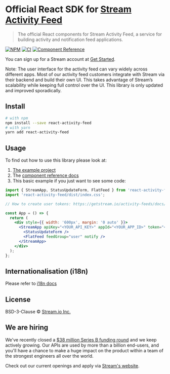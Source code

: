 # Official React SDK for [Stream Activity Feed](https://getstream.io/activity-feeds/)

> The official React components for Stream Activity Feed, a service for building activity and notification feed applications.

[![NPM](https://img.shields.io/npm/v/react-activity-feed.svg)](https://www.npmjs.com/package/react-activity-feed)
[![CI](https://github.com/GetStream/react-activity-feed/workflows/Test/badge.svg)](https://github.com/GetStream/react-activity-feed/actions)
[![Component Reference](https://img.shields.io/badge/docs-component%20reference-blue.svg)](https://getstream.github.io/react-activity-feed/)

You can sign up for a Stream account at [Get Started](https://getstream.io/get_started/).

Note: The user interface for the activity feed can vary widely across different apps. Most of our activity feed customers integrate with Stream via their backend and build their own UI. This takes advantage of Stream’s scalability while keeping full control over the UI. This library is only updated and improved sporadically.

## Install

```bash
# with npm
npm install --save react-activity-feed
# with yarn
yarn add react-activity-feed
```

## Usage

To find out how to use this library please look at:

1. [The example project](https://github.com/GetStream/react-activity-feed/tree/main/example)
2. The [component reference docs](https://getstream.github.io/react-activity-feed/)
3. This basic example if you just want to see some code:

```jsx
import { StreamApp, StatusUpdateForm, FlatFeed } from 'react-activity-feed';
import 'react-activity-feed/dist/index.css';

// How to create user tokens: https://getstream.io/activity-feeds/docs/node/auth_and_permissions/?language=javascript#user-tokens

const App = () => {
  return (
    <div style={{ width: '600px', margin: '0 auto' }}>
      <StreamApp apiKey="<YOUR_API_KEY>" appId="<YOUR_APP_ID>" token="<TOKEN_FOR_THE_CURRENT_USER>">
        <StatusUpdateForm />
        <FlatFeed feedGroup="user" notify />
      </StreamApp>
    </div>
  );
};
```

## Internationalisation (i18n)

Please refer to [i18n docs](https://getstream.github.io/react-activity-feed/#internationalisation-i18n)

## License

BSD-3-Clause © [Stream.io Inc.](https://getstream.io)

## We are hiring

We've recently closed a [$38 million Series B funding round](https://techcrunch.com/2021/03/04/stream-raises-38m-as-its-chat-and-activity-feed-apis-power-communications-for-1b-users/) and we keep actively growing.
Our APIs are used by more than a billion end-users, and you'll have a chance to make a huge impact on the product within a team of the strongest engineers all over the world.

Check out our current openings and apply via [Stream's website](https://getstream.io/team/#jobs).
